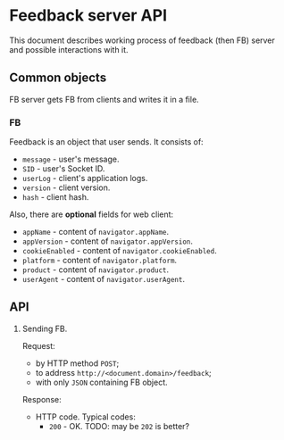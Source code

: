 # Feedback server API
This document describes working process of feedback (then FB) server and possible interactions with it.

## Common objects
FB server gets FB from clients and writes it in a file.

### FB
Feedback is an object that user sends. It consists of:
- `message` - user's message.
- `SID` - user's Socket ID.
- `userLog`  - client's application logs. 
- `version` - client version.
- `hash` - client hash.

Also, there are **optional** fields for web client:
- `appName` - content of `navigator.appName`.
- `appVersion` - content of `navigator.appVersion`.
- `cookieEnabled` - content of `navigator.cookieEnabled`.
- `platform` - content of `navigator.platform`.
- `product` - content of `navigator.product`.
- `userAgent` - content of `navigator.userAgent`.

## API
1. Sending FB.
    
    Request:
    
    - by HTTP method `POST`;
    - to address `http://<document.domain>/feedback`;
    - with only `JSON` containing FB object.
    
    Response:
    
    - HTTP code. Typical codes:
        - `200` - OK. TODO: may be `202` is better?